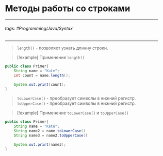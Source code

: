 # Методы работы со строками
***
###### tags: #Programming/Java/Syntax 
***
>`length()` - позволяет узнать длинну строки.

>[!example] Применение `length()`
```java
public class Primer{
	String name = "Kate";
	int count = name.length();
	
	System.out.print(count);
}
```

>`toLowerCase()` - преобразует символы в нижний регистр.
>`toUpperCase()` - преобразует символы в нижний регистр.

>[!example] Применение `toLowerCase()` и `toUpperCase()` 
```java
public class Primer{
	String name = "Kate";
	String name2 = name.toLowerCase()
	String name3 = name2.toUpperCase()
	
	System.out.print(name3);
}
```

